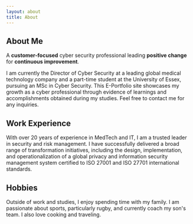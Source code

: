 ```yaml
---
layout: about
title: About
---
```


## About Me

A **customer-focused** cyber security professional leading **positive change** for **continuous improvement**.

I am currently the Director of Cyber Security at a leading global medical technology company and a part-time student at the University of Essex, pursuing an MSc in Cyber Security. This E-Portfolio site showcases my growth as a cyber professional through evidence of learnings and accomplishments obtained during my studies. Feel free to contact me for any inquiries.

## Work Experience

With over 20 years of experience in MedTech and IT, I am a trusted leader in security and risk management. I have successfully delivered a broad range of transformation initiatives, including the design, implementation, and operationalization of a global privacy and information security management system certified to ISO 27001 and ISO 27701 international standards.

## Hobbies

Outside of work and studies, I enjoy spending time with my family. I am passionate about sports, particularly rugby, and currently coach my son's team. I also love cooking and traveling.
